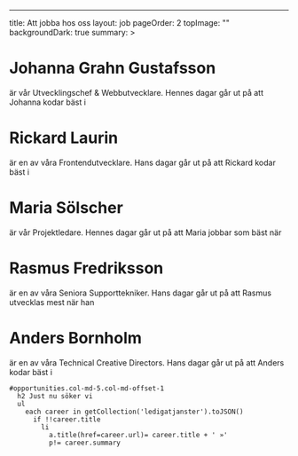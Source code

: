 ---
title: Att jobba hos oss
layout: job
pageOrder: 2
topImage: ""
backgroundDark: true
summary: >

  # Johanna Grahn Gustafsson
är vår Utvecklingschef & Webbutvecklare.
Hennes dagar går ut på att
Johanna kodar bäst i

# Rickard Laurin
är en av våra Frontendutvecklare.
Hans dagar går ut på att
Rickard kodar bäst i

# Maria Sölscher
är vår Projektledare.
Hennes dagar går ut på att
Maria jobbar som bäst när

# Rasmus Fredriksson
är en av våra Seniora Supporttekniker.
Hans dagar går ut på att
Rasmus utvecklas mest när han 

# Anders Bornholm
är en av våra Technical Creative Directors.
Hans dagar går ut på att
Anders kodar bäst i



    #opportunities.col-md-5.col-md-offset-1
      h2 Just nu söker vi
      ul
        each career in getCollection('ledigatjanster').toJSON()
          if !!career.title
            li
              a.title(href=career.url)= career.title + ' »'
              p!= career.summary